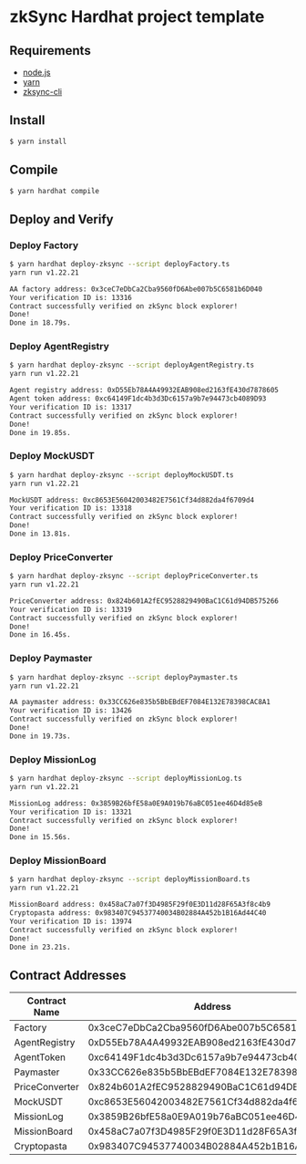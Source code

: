 # zkSync Hardhat project template

## Requirements

- [node.js](https://nodejs.org/en/download/)
- [yarn](https://yarnpkg.com/getting-started/install)
- [zksync-cli](https://github.com/matter-labs/zksync-cli)

## Install

```bash
$ yarn install
```

## Compile

```bash
$ yarn hardhat compile
```

## Deploy and Verify

### Deploy Factory

```bash
$ yarn hardhat deploy-zksync --script deployFactory.ts
yarn run v1.22.21

AA factory address: 0x3ceC7eDbCa2Cba9560fD6Abe007b5C6581b6D040
Your verification ID is: 13316
Contract successfully verified on zkSync block explorer!
Done!
Done in 18.79s.
```

### Deploy AgentRegistry

```bash
$ yarn hardhat deploy-zksync --script deployAgentRegistry.ts
yarn run v1.22.21

Agent registry address: 0xD55Eb78A4A49932EAB908ed2163fE430d7878605
Agent token address: 0xc64149F1dc4b3d3Dc6157a9b7e94473cb4089D93
Your verification ID is: 13317
Contract successfully verified on zkSync block explorer!
Done!
Done in 19.85s.
```

### Deploy MockUSDT

```bash
$ yarn hardhat deploy-zksync --script deployMockUSDT.ts
yarn run v1.22.21

MockUSDT address: 0xc8653E56042003482E7561Cf34d882da4f6709d4
Your verification ID is: 13318
Contract successfully verified on zkSync block explorer!
Done!
Done in 13.81s.
```

### Deploy PriceConverter

```bash
$ yarn hardhat deploy-zksync --script deployPriceConverter.ts
yarn run v1.22.21

PriceConverter address: 0x824b601A2fEC9528829490BaC1C61d94DB575266
Your verification ID is: 13319
Contract successfully verified on zkSync block explorer!
Done!
Done in 16.45s.
```

### Deploy Paymaster

```bash
$ yarn hardhat deploy-zksync --script deployPaymaster.ts
yarn run v1.22.21

AA paymaster address: 0x33CC626e835b5BbEBdEF7084E132E78398CAC8A1
Your verification ID is: 13426
Contract successfully verified on zkSync block explorer!
Done!
Done in 19.73s.
```

### Deploy MissionLog

```bash
$ yarn hardhat deploy-zksync --script deployMissionLog.ts
yarn run v1.22.21

MissionLog address: 0x3859B26bfE58a0E9A019b76aBC051ee46D4d85eB
Your verification ID is: 13321
Contract successfully verified on zkSync block explorer!
Done!
Done in 15.56s.
```

### Deploy MissionBoard

```bash
$ yarn hardhat deploy-zksync --script deployMissionBoard.ts
yarn run v1.22.21

MissionBoard address: 0x458aC7a07f3D4985F29f0E3D11d28F65A3f8c4b9
Cryptopasta address: 0x983407C94537740034B02884A452b1B16Ad44C40
Your verification ID is: 13974
Contract successfully verified on zkSync block explorer!
Done!
Done in 23.21s.
```

## Contract Addresses

| Contract Name  | Address                                    |
| -------------- | ------------------------------------------ |
| Factory        | 0x3ceC7eDbCa2Cba9560fD6Abe007b5C6581b6D040 |
| AgentRegistry  | 0xD55Eb78A4A49932EAB908ed2163fE430d7878605 |
| AgentToken     | 0xc64149F1dc4b3d3Dc6157a9b7e94473cb4089D93 |
| Paymaster      | 0x33CC626e835b5BbEBdEF7084E132E78398CAC8A1 |
| PriceConverter | 0x824b601A2fEC9528829490BaC1C61d94DB575266 |
| MockUSDT       | 0xc8653E56042003482E7561Cf34d882da4f6709d4 |
| MissionLog     | 0x3859B26bfE58a0E9A019b76aBC051ee46D4d85eB |
| MissionBoard   | 0x458aC7a07f3D4985F29f0E3D11d28F65A3f8c4b9 |
| Cryptopasta    | 0x983407C94537740034B02884A452b1B16Ad44C40 |
